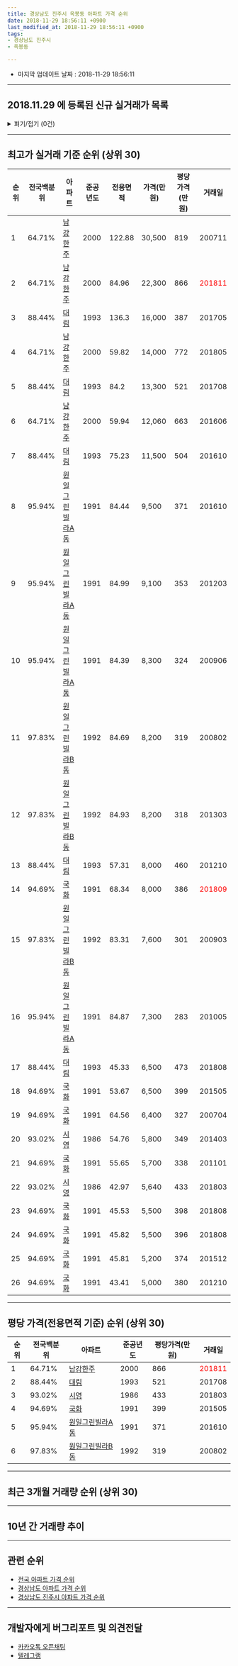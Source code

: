 ```yaml
---
title: 경상남도 진주시 옥봉동 아파트 가격 순위
date: 2018-11-29 18:56:11 +0900
last_modified_at: 2018-11-29 18:56:11 +0900
tags:
- 경상남도 진주시
- 옥봉동

---
```


* 마지막 업데이트 날짜 : 2018-11-29 18:56:11

---

## 2018.11.29 에 등록된 신규 실거래가 목록

<details>
<summary>펴기/접기 (0건)</summary>
<div markdown="1">

|아파트|준공년도|전용면적|가격(만원)|평당가격(만원)|거래일|전국백분위|
|---|---|---|---|---|---|---|
|없음|||||||


</div>
</details>

---

## 최고가 실거래 기준 순위 (상위 30)


|순위|전국백분위|아파트|준공년도|전용면적|가격(만원)|평당가격(만원)|거래일|
|---|---|---|---|---|---|---|---|
|1|64.71%|[남강한주](https://search.naver.com/search.naver?query=%EA%B2%BD%EC%83%81%EB%82%A8%EB%8F%84+%EC%A7%84%EC%A3%BC%EC%8B%9C+%EC%98%A5%EB%B4%89%EB%8F%99+%EB%82%A8%EA%B0%95%ED%95%9C%EC%A3%BC)|2000|122.88|30,500|819|200711|
|2|64.71%|[남강한주](https://search.naver.com/search.naver?query=%EA%B2%BD%EC%83%81%EB%82%A8%EB%8F%84+%EC%A7%84%EC%A3%BC%EC%8B%9C+%EC%98%A5%EB%B4%89%EB%8F%99+%EB%82%A8%EA%B0%95%ED%95%9C%EC%A3%BC)|2000|84.96|22,300|866|<span style="color:red">201811</span>|
|3|88.44%|[대림](https://search.naver.com/search.naver?query=%EA%B2%BD%EC%83%81%EB%82%A8%EB%8F%84+%EC%A7%84%EC%A3%BC%EC%8B%9C+%EC%98%A5%EB%B4%89%EB%8F%99+%EB%8C%80%EB%A6%BC)|1993|136.3|16,000|387|201705|
|4|64.71%|[남강한주](https://search.naver.com/search.naver?query=%EA%B2%BD%EC%83%81%EB%82%A8%EB%8F%84+%EC%A7%84%EC%A3%BC%EC%8B%9C+%EC%98%A5%EB%B4%89%EB%8F%99+%EB%82%A8%EA%B0%95%ED%95%9C%EC%A3%BC)|2000|59.82|14,000|772|201805|
|5|88.44%|[대림](https://search.naver.com/search.naver?query=%EA%B2%BD%EC%83%81%EB%82%A8%EB%8F%84+%EC%A7%84%EC%A3%BC%EC%8B%9C+%EC%98%A5%EB%B4%89%EB%8F%99+%EB%8C%80%EB%A6%BC)|1993|84.2|13,300|521|201708|
|6|64.71%|[남강한주](https://search.naver.com/search.naver?query=%EA%B2%BD%EC%83%81%EB%82%A8%EB%8F%84+%EC%A7%84%EC%A3%BC%EC%8B%9C+%EC%98%A5%EB%B4%89%EB%8F%99+%EB%82%A8%EA%B0%95%ED%95%9C%EC%A3%BC)|2000|59.94|12,060|663|201606|
|7|88.44%|[대림](https://search.naver.com/search.naver?query=%EA%B2%BD%EC%83%81%EB%82%A8%EB%8F%84+%EC%A7%84%EC%A3%BC%EC%8B%9C+%EC%98%A5%EB%B4%89%EB%8F%99+%EB%8C%80%EB%A6%BC)|1993|75.23|11,500|504|201610|
|8|95.94%|[원일그린빌라A동](https://search.naver.com/search.naver?query=%EA%B2%BD%EC%83%81%EB%82%A8%EB%8F%84+%EC%A7%84%EC%A3%BC%EC%8B%9C+%EC%98%A5%EB%B4%89%EB%8F%99+%EC%9B%90%EC%9D%BC%EA%B7%B8%EB%A6%B0%EB%B9%8C%EB%9D%BCA%EB%8F%99)|1991|84.44|9,500|371|201610|
|9|95.94%|[원일그린빌라A동](https://search.naver.com/search.naver?query=%EA%B2%BD%EC%83%81%EB%82%A8%EB%8F%84+%EC%A7%84%EC%A3%BC%EC%8B%9C+%EC%98%A5%EB%B4%89%EB%8F%99+%EC%9B%90%EC%9D%BC%EA%B7%B8%EB%A6%B0%EB%B9%8C%EB%9D%BCA%EB%8F%99)|1991|84.99|9,100|353|201203|
|10|95.94%|[원일그린빌라A동](https://search.naver.com/search.naver?query=%EA%B2%BD%EC%83%81%EB%82%A8%EB%8F%84+%EC%A7%84%EC%A3%BC%EC%8B%9C+%EC%98%A5%EB%B4%89%EB%8F%99+%EC%9B%90%EC%9D%BC%EA%B7%B8%EB%A6%B0%EB%B9%8C%EB%9D%BCA%EB%8F%99)|1991|84.39|8,300|324|200906|
|11|97.83%|[원일그린빌라B동](https://search.naver.com/search.naver?query=%EA%B2%BD%EC%83%81%EB%82%A8%EB%8F%84+%EC%A7%84%EC%A3%BC%EC%8B%9C+%EC%98%A5%EB%B4%89%EB%8F%99+%EC%9B%90%EC%9D%BC%EA%B7%B8%EB%A6%B0%EB%B9%8C%EB%9D%BCB%EB%8F%99)|1992|84.69|8,200|319|200802|
|12|97.83%|[원일그린빌라B동](https://search.naver.com/search.naver?query=%EA%B2%BD%EC%83%81%EB%82%A8%EB%8F%84+%EC%A7%84%EC%A3%BC%EC%8B%9C+%EC%98%A5%EB%B4%89%EB%8F%99+%EC%9B%90%EC%9D%BC%EA%B7%B8%EB%A6%B0%EB%B9%8C%EB%9D%BCB%EB%8F%99)|1992|84.93|8,200|318|201303|
|13|88.44%|[대림](https://search.naver.com/search.naver?query=%EA%B2%BD%EC%83%81%EB%82%A8%EB%8F%84+%EC%A7%84%EC%A3%BC%EC%8B%9C+%EC%98%A5%EB%B4%89%EB%8F%99+%EB%8C%80%EB%A6%BC)|1993|57.31|8,000|460|201210|
|14|94.69%|[국화](https://search.naver.com/search.naver?query=%EA%B2%BD%EC%83%81%EB%82%A8%EB%8F%84+%EC%A7%84%EC%A3%BC%EC%8B%9C+%EC%98%A5%EB%B4%89%EB%8F%99+%EA%B5%AD%ED%99%94)|1991|68.34|8,000|386|<span style="color:red">201809</span>|
|15|97.83%|[원일그린빌라B동](https://search.naver.com/search.naver?query=%EA%B2%BD%EC%83%81%EB%82%A8%EB%8F%84+%EC%A7%84%EC%A3%BC%EC%8B%9C+%EC%98%A5%EB%B4%89%EB%8F%99+%EC%9B%90%EC%9D%BC%EA%B7%B8%EB%A6%B0%EB%B9%8C%EB%9D%BCB%EB%8F%99)|1992|83.31|7,600|301|200903|
|16|95.94%|[원일그린빌라A동](https://search.naver.com/search.naver?query=%EA%B2%BD%EC%83%81%EB%82%A8%EB%8F%84+%EC%A7%84%EC%A3%BC%EC%8B%9C+%EC%98%A5%EB%B4%89%EB%8F%99+%EC%9B%90%EC%9D%BC%EA%B7%B8%EB%A6%B0%EB%B9%8C%EB%9D%BCA%EB%8F%99)|1991|84.87|7,300|283|201005|
|17|88.44%|[대림](https://search.naver.com/search.naver?query=%EA%B2%BD%EC%83%81%EB%82%A8%EB%8F%84+%EC%A7%84%EC%A3%BC%EC%8B%9C+%EC%98%A5%EB%B4%89%EB%8F%99+%EB%8C%80%EB%A6%BC)|1993|45.33|6,500|473|201808|
|18|94.69%|[국화](https://search.naver.com/search.naver?query=%EA%B2%BD%EC%83%81%EB%82%A8%EB%8F%84+%EC%A7%84%EC%A3%BC%EC%8B%9C+%EC%98%A5%EB%B4%89%EB%8F%99+%EA%B5%AD%ED%99%94)|1991|53.67|6,500|399|201505|
|19|94.69%|[국화](https://search.naver.com/search.naver?query=%EA%B2%BD%EC%83%81%EB%82%A8%EB%8F%84+%EC%A7%84%EC%A3%BC%EC%8B%9C+%EC%98%A5%EB%B4%89%EB%8F%99+%EA%B5%AD%ED%99%94)|1991|64.56|6,400|327|200704|
|20|93.02%|[시영](https://search.naver.com/search.naver?query=%EA%B2%BD%EC%83%81%EB%82%A8%EB%8F%84+%EC%A7%84%EC%A3%BC%EC%8B%9C+%EC%98%A5%EB%B4%89%EB%8F%99+%EC%8B%9C%EC%98%81)|1986|54.76|5,800|349|201403|
|21|94.69%|[국화](https://search.naver.com/search.naver?query=%EA%B2%BD%EC%83%81%EB%82%A8%EB%8F%84+%EC%A7%84%EC%A3%BC%EC%8B%9C+%EC%98%A5%EB%B4%89%EB%8F%99+%EA%B5%AD%ED%99%94)|1991|55.65|5,700|338|201101|
|22|93.02%|[시영](https://search.naver.com/search.naver?query=%EA%B2%BD%EC%83%81%EB%82%A8%EB%8F%84+%EC%A7%84%EC%A3%BC%EC%8B%9C+%EC%98%A5%EB%B4%89%EB%8F%99+%EC%8B%9C%EC%98%81)|1986|42.97|5,640|433|201803|
|23|94.69%|[국화](https://search.naver.com/search.naver?query=%EA%B2%BD%EC%83%81%EB%82%A8%EB%8F%84+%EC%A7%84%EC%A3%BC%EC%8B%9C+%EC%98%A5%EB%B4%89%EB%8F%99+%EA%B5%AD%ED%99%94)|1991|45.53|5,500|398|201808|
|24|94.69%|[국화](https://search.naver.com/search.naver?query=%EA%B2%BD%EC%83%81%EB%82%A8%EB%8F%84+%EC%A7%84%EC%A3%BC%EC%8B%9C+%EC%98%A5%EB%B4%89%EB%8F%99+%EA%B5%AD%ED%99%94)|1991|45.82|5,500|396|201808|
|25|94.69%|[국화](https://search.naver.com/search.naver?query=%EA%B2%BD%EC%83%81%EB%82%A8%EB%8F%84+%EC%A7%84%EC%A3%BC%EC%8B%9C+%EC%98%A5%EB%B4%89%EB%8F%99+%EA%B5%AD%ED%99%94)|1991|45.81|5,200|374|201512|
|26|94.69%|[국화](https://search.naver.com/search.naver?query=%EA%B2%BD%EC%83%81%EB%82%A8%EB%8F%84+%EC%A7%84%EC%A3%BC%EC%8B%9C+%EC%98%A5%EB%B4%89%EB%8F%99+%EA%B5%AD%ED%99%94)|1991|43.41|5,000|380|201210|


---

## 평당 가격(전용면적 기준) 순위 (상위 30)


|순위|전국백분위|아파트|준공년도|평당가격(만원)|거래일|
|---|---|---|---|---|---|
|1|64.71%|[남강한주](https://search.naver.com/search.naver?query=%EA%B2%BD%EC%83%81%EB%82%A8%EB%8F%84+%EC%A7%84%EC%A3%BC%EC%8B%9C+%EC%98%A5%EB%B4%89%EB%8F%99+%EB%82%A8%EA%B0%95%ED%95%9C%EC%A3%BC)|2000|866|<span style="color:red">201811</span>|
|2|88.44%|[대림](https://search.naver.com/search.naver?query=%EA%B2%BD%EC%83%81%EB%82%A8%EB%8F%84+%EC%A7%84%EC%A3%BC%EC%8B%9C+%EC%98%A5%EB%B4%89%EB%8F%99+%EB%8C%80%EB%A6%BC)|1993|521|201708|
|3|93.02%|[시영](https://search.naver.com/search.naver?query=%EA%B2%BD%EC%83%81%EB%82%A8%EB%8F%84+%EC%A7%84%EC%A3%BC%EC%8B%9C+%EC%98%A5%EB%B4%89%EB%8F%99+%EC%8B%9C%EC%98%81)|1986|433|201803|
|4|94.69%|[국화](https://search.naver.com/search.naver?query=%EA%B2%BD%EC%83%81%EB%82%A8%EB%8F%84+%EC%A7%84%EC%A3%BC%EC%8B%9C+%EC%98%A5%EB%B4%89%EB%8F%99+%EA%B5%AD%ED%99%94)|1991|399|201505|
|5|95.94%|[원일그린빌라A동](https://search.naver.com/search.naver?query=%EA%B2%BD%EC%83%81%EB%82%A8%EB%8F%84+%EC%A7%84%EC%A3%BC%EC%8B%9C+%EC%98%A5%EB%B4%89%EB%8F%99+%EC%9B%90%EC%9D%BC%EA%B7%B8%EB%A6%B0%EB%B9%8C%EB%9D%BCA%EB%8F%99)|1991|371|201610|
|6|97.83%|[원일그린빌라B동](https://search.naver.com/search.naver?query=%EA%B2%BD%EC%83%81%EB%82%A8%EB%8F%84+%EC%A7%84%EC%A3%BC%EC%8B%9C+%EC%98%A5%EB%B4%89%EB%8F%99+%EC%9B%90%EC%9D%BC%EA%B7%B8%EB%A6%B0%EB%B9%8C%EB%9D%BCB%EB%8F%99)|1992|319|200802|


---

## 최근 3개월 거래량 순위 (상위 30)


<div style="width:100%;">
    <canvas id="deal_count_ranking" height="250"></canvas>
</div>


<script>
new Chart(document.getElementById("deal_count_ranking"), {
    type: 'horizontalBar',
    data: {
        labels: ['대림', '남강한주', '국화'],
        datasets: [{
            label: '실거래 수',
            data: [1, 1, 1],
            borderColor: "rgba(255, 0, 128, 1)",
            backgroundColor: "rgba(255, 0, 128, 0.5)",
            fill: false,
        }]
    },
    options: {
        responsive: true,
        title: {
            display: true,
            text: '최근 3개월 거래량 순위'
        },
        tooltips: {
            mode: 'index',
            intersect: false,
            callbacks: {
                title: function(tooltipItems, data) {
                    return "실거래 수:";
                },
                label: function(tooltipItem, data) {
                    return data.labels[tooltipItem.index] + ": " + tooltipItem.xLabel;
                }
            }
        },
        hover: {
            mode: 'nearest',
            intersect: true
        },
        scales: {
            xAxes: [{
                display: true,
                scaleLabel: {
                    display: true,
                    labelString: '실거래 수'
                },
                ticks: {
                    suggestedMin: 0,
                }
            }],
            yAxes: [{
                display: true,
                ticks: {
                    autoSkip: false,
                    callback: function(value, index, values) {
                        if (value.length > 15)
                            return value.substr(0, 13) + "...";
                        else
                            return value;
                    }
                },
                scaleLabel: {
                    display: false,
                }
            }]
        }
    }
});

</script>


---

## 10년 간 거래량 추이


<div style="width:100%;">
    <canvas id="deal_progress" height="250"></canvas>
</div>

<script>
new Chart(document.getElementById("deal_progress"), {
    type: 'line',
    data: {
        labels: ['200811','200812','200901','200902','200903','200904','200905','200906','200907','200908','200909','200910','200911','200912','201001','201002','201003','201004','201005','201006','201007','201008','201009','201010','201011','201012','201101','201102','201103','201104','201105','201106','201107','201108','201109','201110','201111','201112','201201','201202','201203','201204','201205','201206','201207','201208','201209','201210','201211','201212','201301','201302','201303','201304','201305','201306','201307','201308','201309','201310','201311','201312','201401','201402','201403','201404','201405','201406','201407','201408','201409','201410','201411','201412','201501','201502','201503','201504','201505','201506','201507','201508','201509','201510','201511','201512','201601','201602','201603','201604','201605','201606','201607','201608','201609','201610','201611','201612','201701','201702','201703','201704','201705','201706','201707','201708','201709','201710','201711','201712','201801','201802','201803','201804','201805','201806','201807','201808','201809','201810','201811'],
        datasets: [{
            label: '실거래 수',
            pointRadius: 1,
            data: [0, 0, 0, 2, 3, 5, 1, 3, 1, 3, 1, 4, 2, 0, 2, 3, 1, 3, 2, 2, 0, 1, 0, 0, 0, 0, 2, 1, 1, 1, 3, 3, 0, 2, 5, 1, 1, 3, 1, 5, 2, 2, 2, 1, 1, 4, 2, 3, 0, 1, 1, 0, 5, 0, 1, 0, 1, 0, 0, 1, 1, 0, 2, 2, 1, 2, 3, 1, 1, 0, 2, 0, 2, 0, 2, 0, 1, 3, 3, 1, 1, 1, 2, 4, 1, 2, 2, 0, 2, 0, 0, 2, 0, 0, 2, 2, 0, 2, 3, 2, 1, 2, 2, 0, 1, 2, 1, 0, 0, 0, 0, 0, 1, 1, 2, 1, 1, 5, 1, 1, 1],
            borderColor: "rgba(255, 201, 14, 1)",
            backgroundColor: "rgba(255, 201, 14, 0.5)",
            fill: true,
        }]
    },
    options: {
        responsive: true,
        title: {
            display: true,
            text: '10년간 거래량 추이'
        },
        tooltips: {
            mode: 'index',
            intersect: false,
        },
        hover: {
            mode: 'nearest',
            intersect: true
        },
        scales: {
            xAxes: [{
                display: true,
                scaleLabel: {
                    display: true,
                    labelString: '년/월'
                }
            }],
            yAxes: [{
                display: true,
                ticks: {
                    suggestedMin: 0,
                },
                scaleLabel: {
                    display: true,
                    labelString: '실거래 수'
                }
            }]
        }
    }
});

</script>


---

## 관련 순위

- [전국 아파트 가격 순위](https://inasie.github.io/apt-ranking/전국)
- [경상남도 아파트 가격 순위](https://inasie.github.io/apt-ranking/경상남도)
- [경상남도 진주시 아파트 가격 순위](https://inasie.github.io/apt-ranking/경상남도-진주시)


---

## 개발자에게 버그리포트 및 의견전달

- [카카오톡 오픈채팅](https://open.kakao.com/o/gLJUAP4)
- [텔레그램](https://t.me/inasie)

